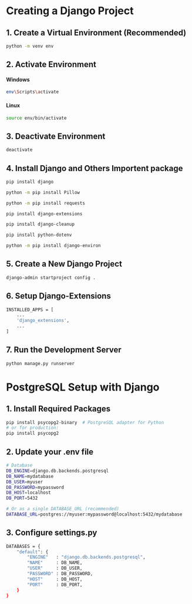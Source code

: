 # Creating a Django Project


## 1. Create a Virtual Environment (Recommended)
```bash
python -m venv env 
```


## 2. Activate Environment
#### Windows
```bash
env\Scripts\activate
```
#### Linux
```bash
source env/bin/activate  
```




## 3. Deactivate Environment
```bash
deactivate
```




## 4. Install Django and Others Importent package
```bash
pip install django
```
```bash
python -m pip install Pillow
```
```bash
python -m pip install requests
```
```bash
pip install django-extensions
```
```bash
pip install django-cleanup
```
```bash
pip install python-dotenv
```
```bash
python -m pip install django-environ
```




## 5. Create a New Django Project
```bash
django-admin startproject config .
```



## 6. Setup Django-Extensions
```bash
INSTALLED_APPS = [
    ...
    'django_extensions',
    ...
]
```



## 7. Run the Development Server
```bash
python manage.py runserver
```



# PostgreSQL Setup with Django 

## 1. Install Required Packages
```bash
pip install psycopg2-binary  # PostgreSQL adapter for Python
# or for production:
pip install psycopg2
```

## 2. Update your .env file
```bash
# Database
DB_ENGINE=django.db.backends.postgresql
DB_NAME=mydatabase
DB_USER=myuser
DB_PASSWORD=mypassword
DB_HOST=localhost
DB_PORT=5432

# Or as a single DATABASE_URL (recommended)
DATABASE_URL=postgres://myuser:mypassword@localhost:5432/mydatabase
```


## 3. Configure settings.py
```bash
DATABASES = {
    "default": {
        "ENGINE"   : "django.db.backends.postgresql",
        "NAME"     : DB_NAME,
        "USER"     : DB_USER,
        "PASSWORD" : DB_PASSWORD,
        "HOST"     : DB_HOST,
        "PORT"     : DB_PORT,
    }
}
```